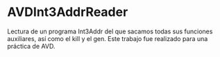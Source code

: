 # AVDInt3AddrReader
Lectura de un programa Int3Addr del que sacamos todas sus funciones auxiliares, así como el kill y el gen. Este trabajo fue realizado para una práctica de AVD.
